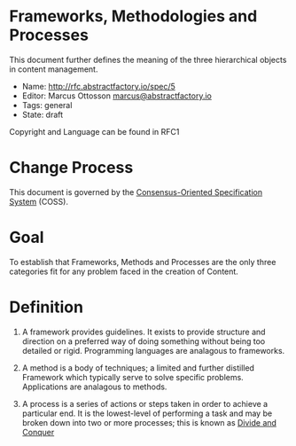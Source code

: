 # Frameworks, Methodologies and Processes

This document further defines the meaning of the three hierarchical objects in content management.

* Name: http://rfc.abstractfactory.io/spec/5
* Editor: Marcus Ottosson <marcus@abstractfactory.io>
* Tags: general
* State: draft

Copyright and Language can be found in RFC1

# Change Process

This document is governed by the [Consensus-Oriented Specification System](http://www.digistan.org/spec:1/COSS) (COSS).

# Goal

To establish that Frameworks, Methods and Processes are the only three categories fit for any problem faced in the creation of Content.

# Definition

1. A framework provides guidelines. It exists to provide structure and direction on a preferred way of doing something without being too detailed or rigid. Programming languages are analagous to frameworks.

2. A method is a body of techniques; a limited and further distilled Framework which typically serve to solve specific problems. Applications are analagous to methods.

3. A process is a series of actions or steps taken in order to achieve a particular end. It is the lowest-level of performing a task and may be broken down into two or more processes; this is known as [Divide and Conquer][]

[Consensus-Oriented Specification System (COSS)]: http://www.digistan.org/spec:1/COSS
[RFC 2119]: http://tools.ietf.org/html/rfc2119
[Divide and Conquer]: http://en.wikipedia.org/wiki/Divide_and_conquer_algorithm

